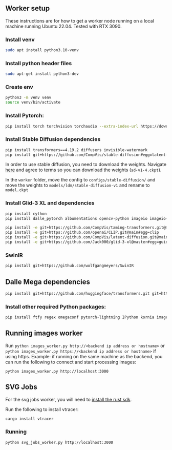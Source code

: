 ## Worker setup

These instructions are for how to get a worker node running on a local machine running Ubuntu 22.04. Tested with RTX 3090.

### Install venv

```sh
sudo apt install python3.10-venv
```

### Install python header files

```sh
sudo apt-get install python3-dev
```

### Create env

```sh
python3 -m venv venv
source venv/bin/activate
```

### Install Pytorch:

```sh
pip install torch torchvision torchaudio --extra-index-url https://download.pytorch.org/whl/cu113
```

### Install Stable Diffusion dependencies

```sh
pip install transformers==4.19.2 diffusers invisible-watermark
pip install git+https://github.com/CompVis/stable-diffusion#egg=latent-diffusion
```

In order to use stable diffusion, you need to download the weights. Navigate
[here](https://huggingface.co/CompVis/stable-diffusion-v-1-4-original) and agree to terms so you can download the weights (`sd-v1-4.ckpt`).

In the `worker` folder, move the config to `configs/stable-diffusion/` and
move the weights to `models/ldm/stable-diffusion-v1` and rename to `model.ckpt`

### Install Glid-3 XL and dependencies

```sh
pip install cython
pip install dalle_pytorch albumentations opencv-python imageio imageio-ffmpeg pytorch-lightning omegaconf test-tube streamlit einops torch-fidelity transformers 

pip install -e git+https://github.com/CompVis/taming-transformers.git@master#egg=taming-transformers
pip install -e git+https://github.com/openai/CLIP.git@main#egg=clip
pip install -e git+https://github.com/CompVis/latent-diffusion.git@main#egg=latent-diffusion
pip install -e git+https://github.com/Jack000/glid-3-xl@master#egg=guided-diffusion
```

### SwinIR

```sh
pip install git+https://github.com/wolfgangmeyers/SwinIR
```

## Dalle Mega dependencies

```sh
pip install git+https://github.com/huggingface/transformers.git git+https://github.com/patil-suraj/vqgan-jax.git git+https://github.com/borisdayma/dalle-mini.git tqdm flax==0.5.0
```

### Install other required Python packages:

```sh
pip install ftfy regex omegaconf pytorch-lightning IPython kornia imageio imageio-ffmpeg einops torch_optimizer requests
```

## Running images worker

Run `python images_worker.py http://<backend ip address or hostname>` or `python images_worker.py https://<backend ip address or hostname>` if using https. Example: if running on the same machine as the backend, you can run the following to connect and start processing images:

```shell
python images_worker.py http://localhost:3000
```

## SVG Jobs

For the svg jobs worker, you will need to [install the rust sdk](https://www.rust-lang.org/tools/install).

Run the following to install vtracer:

```sh
cargo install vtracer
```

### Running

```sh
python svg_jobs_worker.py http://localhost:3000
```